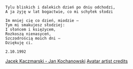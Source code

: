 ```
Tylu bliskich i dalekich dzień po dniu odchodzi,
A ja żyję w lat bogactwie, co mi schyłek słodzi

Im mniej cię co dzień, miodzie –
Tym mi smakujesz słodziej:
I słońcem i księżycem,
Rozkoszą nienasyceń,
Szczodrością moich dni –
Dziękuję ci.

2.10.1992
```
[Jacek Kaczmarski - Jan Kochanowski](https://www.youtube.com/watch?v=dm1ykMcE9gw)
[Avatar artist credits](https://karolina-cicholska.carrd.co)

